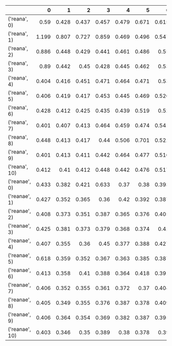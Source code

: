 |                |     0 |     1 |     2 |     3 |     4 |     5 |     6 |     7 |     8 |     9 |    10 |    11 |    12 |     13 |     14 |     15 |      16 |      17 |      18 |      19 |     mean |       std |
|:---------------|------:|------:|------:|------:|------:|------:|------:|------:|------:|------:|------:|------:|------:|-------:|-------:|-------:|--------:|--------:|--------:|--------:|---------:|----------:|
| ('reana', 0)   | 0.59  | 0.428 | 0.437 | 0.457 | 0.479 | 0.671 | 0.615 | 0.66  | 0.796 | 1.212 | 1.899 | 3.412 | 6.711 | 13.699 | 27.983 | 57.293 | 123.532 | 263.686 | 543.142 | nan     | 0.587727 | 0.26396   |
| ('reana', 1)   | 1.199 | 0.807 | 0.727 | 0.859 | 0.469 | 0.496 | 0.547 | 0.611 | 0.786 | 1.165 | 1.86  | 3.598 | 6.767 | 13.859 | 28.422 | 57.418 | 122.678 | 261.82  | 547.453 | nan     | 0.455909 | 0.111748  |
| ('reana', 2)   | 0.886 | 0.448 | 0.429 | 0.441 | 0.461 | 0.486 | 0.55  | 1.058 | 0.786 | 1.118 | 1.868 | 3.491 | 6.782 | 13.761 | 27.655 | 57.276 | 127.493 | 263.204 | 548.101 | nan     | 0.453545 | 0.0875623 |
| ('reana', 3)   | 0.89  | 0.442 | 0.45  | 0.428 | 0.445 | 0.462 | 0.53  | 0.649 | 0.778 | 1.14  | 1.877 | 3.418 | 6.857 | 13.949 | 27.804 | 57.395 | 127.449 | 262.76  | 545.316 | nan     | 0.485273 | 0.1188    |
| ('reana', 4)   | 0.404 | 0.416 | 0.451 | 0.471 | 0.464 | 0.471 | 0.53  | 0.649 | 0.791 | 1.115 | 1.879 | 3.394 | 6.757 | 13.822 | 28.429 | 57.373 | 122.954 | 262.506 | 548.019 | nan     | 0.461182 | 0.0185659 |
| ('reana', 5)   | 0.406 | 0.419 | 0.417 | 0.453 | 0.445 | 0.469 | 0.526 | 0.603 | 0.803 | 1.141 | 1.917 | 3.409 | 6.804 | 13.813 | 27.543 | 57.395 | 122.459 | 260.541 | 546.101 | nan     | 0.518364 | 0.0806409 |
| ('reana', 6)   | 0.428 | 0.412 | 0.425 | 0.435 | 0.439 | 0.519 | 0.52  | 0.908 | 0.816 | 1.158 | 1.856 | 3.413 | 6.834 | 13.679 | 28.002 | 57.268 | 122.786 | 264.945 | 549.726 | nan     | 0.537636 | 0.0268642 |
| ('reana', 7)   | 0.401 | 0.407 | 0.413 | 0.464 | 0.459 | 0.474 | 0.541 | 0.621 | 1.158 | 1.127 | 2.163 | 3.378 | 6.722 | 13.831 | 28.13  | 57.399 | 123.141 | 263.414 | 543.886 | nan     | 0.694818 | 0.140998  |
| ('reana', 8)   | 0.448 | 0.413 | 0.417 | 0.44  | 0.506 | 0.701 | 0.522 | 0.657 | 0.935 | 1.313 | 1.925 | 3.443 | 6.96  | 13.919 | 27.828 | 57.379 | 123.685 | 263.686 | 544.64  | nan     | 0.858545 | 0.116915  |
| ('reana', 9)   | 0.401 | 0.413 | 0.411 | 0.442 | 0.464 | 0.477 | 0.516 | 0.6   | 0.794 | 1.151 | 1.88  | 3.412 | 6.99  | 13.892 | 27.75  | 57.491 | 122.414 | 264.43  | 544.037 | nan     | 1.16236  | 0.0539331 |
| ('reana', 10)  | 0.412 | 0.41  | 0.412 | 0.448 | 0.442 | 0.476 | 0.517 | 0.627 | 1.001 | 1.146 | 1.875 | 3.52  | 7.077 | 13.783 | 27.873 | 57.335 | 126.382 | 262.379 | 549.067 | nan     | 1.909    | 0.082983  |
| ('reanae', 0)  | 0.433 | 0.382 | 0.421 | 0.633 | 0.37  | 0.38  | 0.393 | 0.425 | 0.475 | 0.656 | 0.834 | 1.379 | 2.49  |  4.955 |  9.963 | 20.92  |  43.322 |  90.124 | 213.621 | 493.863 | 0.431909 | 0.0596619 |
| ('reanae', 1)  | 0.427 | 0.352 | 0.365 | 0.36  | 0.42  | 0.392 | 0.387 | 0.425 | 0.472 | 0.581 | 0.869 | 1.393 | 2.512 |  5.002 | 10.093 | 20.895 |  43.057 |  93.212 | 215.608 | 499.349 | 0.361    | 0.0119621 |
| ('reanae', 2)  | 0.408 | 0.373 | 0.351 | 0.387 | 0.365 | 0.376 | 0.405 | 0.412 | 0.475 | 0.591 | 0.88  | 1.383 | 2.504 |  5.013 | 10.008 | 20.981 |  43.166 |  90.257 | 217.818 | 491.764 | 0.367818 | 0.0234978 |
| ('reanae', 3)  | 0.425 | 0.381 | 0.373 | 0.379 | 0.368 | 0.374 | 0.42  | 0.431 | 0.468 | 0.598 | 0.862 | 1.386 | 2.532 |  4.993 | 10.162 | 21.186 |  43.209 |  91.831 | 216.36  | 482.251 | 0.405364 | 0.0757355 |
| ('reanae', 4)  | 0.407 | 0.355 | 0.36  | 0.45  | 0.377 | 0.388 | 0.427 | 0.413 | 0.511 | 0.6   | 0.87  | 1.366 | 2.51  |  4.984 | 10.091 | 20.92  |  43.161 |  92.275 | 216.85  | 501.004 | 0.377091 | 0.0155122 |
| ('reanae', 5)  | 0.618 | 0.359 | 0.352 | 0.367 | 0.363 | 0.385 | 0.387 | 0.442 | 0.47  | 0.625 | 0.86  | 1.411 | 2.547 |  5.004 | 10.222 | 20.7   |  42.912 |  96.382 | 216.296 | 483.623 | 0.384182 | 0.0124083 |
| ('reanae', 6)  | 0.413 | 0.358 | 0.41  | 0.388 | 0.364 | 0.418 | 0.391 | 0.443 | 0.488 | 0.585 | 0.853 | 1.357 | 2.519 |  4.945 | 10.156 | 21.06  |  43.004 |  93.705 | 215.647 | 486.169 | 0.400727 | 0.012927  |
| ('reanae', 7)  | 0.406 | 0.352 | 0.355 | 0.361 | 0.372 | 0.37  | 0.404 | 0.453 | 0.465 | 0.578 | 0.902 | 1.37  | 2.513 |  4.971 | 10.143 | 21.15  |  43.099 |  89.177 | 221.455 | 500.782 | 0.432636 | 0.0167347 |
| ('reanae', 8)  | 0.405 | 0.349 | 0.355 | 0.376 | 0.387 | 0.378 | 0.409 | 0.427 | 0.481 | 0.579 | 0.851 | 1.389 | 2.505 |  4.94  | 10.225 | 21.01  |  43.414 |  91.556 | 212.245 | 485.02  | 0.477545 | 0.0121233 |
| ('reanae', 9)  | 0.406 | 0.364 | 0.354 | 0.369 | 0.382 | 0.387 | 0.395 | 0.419 | 0.475 | 0.617 | 0.855 | 1.386 | 2.532 |  5.2   | 10.182 | 20.955 |  42.805 |  90.085 | 217.699 | 485.078 | 0.599636 | 0.0230425 |
| ('reanae', 10) | 0.403 | 0.346 | 0.35  | 0.389 | 0.38  | 0.378 | 0.39  | 0.469 | 0.473 | 0.586 | 0.88  | 1.399 | 2.507 |  5.023 | 10.034 | 21.712 |  43.568 |  90.768 | 212.944 | 491.118 | 0.865091 | 0.0173071 |